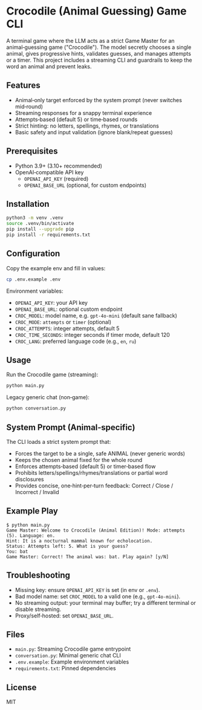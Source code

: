 # Crocodile (Animal Guessing) Game CLI

A terminal game where the LLM acts as a strict Game Master for an animal‑guessing game ("Crocodile"). The model secretly chooses a single animal, gives progressive hints, validates guesses, and manages attempts or a timer. This project includes a streaming CLI and guardrails to keep the word an animal and prevent leaks.

## Features
- Animal‑only target enforced by the system prompt (never switches mid‑round)
- Streaming responses for a snappy terminal experience
- Attempts‑based (default 5) or time‑based rounds
- Strict hinting: no letters, spellings, rhymes, or translations
- Basic safety and input validation (ignore blank/repeat guesses)

## Prerequisites
- Python 3.9+ (3.10+ recommended)
- OpenAI‑compatible API key
  - `OPENAI_API_KEY` (required)
  - `OPENAI_BASE_URL` (optional, for custom endpoints)

## Installation
```bash
python3 -m venv .venv
source .venv/bin/activate
pip install --upgrade pip
pip install -r requirements.txt
```

## Configuration
Copy the example env and fill in values:
```bash
cp .env.example .env
```
Environment variables:
- `OPENAI_API_KEY`: your API key
- `OPENAI_BASE_URL`: optional custom endpoint
- `CROC_MODEL`: model name, e.g. `gpt-4o-mini` (default sane fallback)
- `CROC_MODE`: `attempts` or `timer` (optional)
- `CROC_ATTEMPTS`: integer attempts, default 5
- `CROC_TIME_SECONDS`: integer seconds if timer mode, default 120
- `CROC_LANG`: preferred language code (e.g., `en`, `ru`)

## Usage
Run the Crocodile game (streaming):
```bash
python main.py
```

Legacy generic chat (non‑game):
```bash
python conversation.py
```

## System Prompt (Animal‑specific)
The CLI loads a strict system prompt that:
- Forces the target to be a single, safe ANIMAL (never generic words)
- Keeps the chosen animal fixed for the whole round
- Enforces attempts‑based (default 5) or timer‑based flow
- Prohibits letters/spellings/rhymes/translations or partial word disclosures
- Provides concise, one‑hint‑per‑turn feedback: Correct / Close / Incorrect / Invalid

## Example Play
```text
$ python main.py
Game Master: Welcome to Crocodile (Animal Edition)! Mode: attempts (5). Language: en.
Hint: It is a nocturnal mammal known for echolocation.
Status: Attempts left: 5. What is your guess?
You: bat
Game Master: Correct! The animal was: bat. Play again? [y/N]
```

## Troubleshooting
- Missing key: ensure `OPENAI_API_KEY` is set (in env or `.env`).
- Bad model name: set `CROC_MODEL` to a valid one (e.g., `gpt-4o-mini`).
- No streaming output: your terminal may buffer; try a different terminal or disable streaming.
- Proxy/self‑hosted: set `OPENAI_BASE_URL`.

## Files
- `main.py`: Streaming Crocodile game entrypoint
- `conversation.py`: Minimal generic chat CLI
- `.env.example`: Example environment variables
- `requirements.txt`: Pinned dependencies

## License
MIT